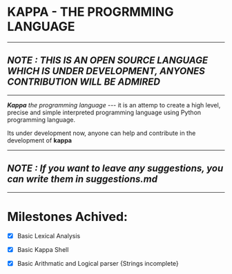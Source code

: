 # **KAPPA - THE PROGRMMING LANGUAGE**
----------------------------------

## _NOTE : THIS IS AN OPEN SOURCE LANGUAGE WHICH IS UNDER DEVELOPMENT, ANYONES CONTRIBUTION WILL BE ADMIRED_ 

----------------------------------

_**Kappa** the programming language_ --- it is an attemp to create a high level, precise and simple interpreted programming language using Python programming language. 

Its under development now, anyone can help and contribute in the development of **kappa**

-----------------------------------

## _NOTE : If you want to leave any suggestions, you can write them in suggestions.md_

---

# Milestones Achived:

- [x] Basic Lexical Analysis
- [x] Basic Kappa Shell
- [x] Basic Arithmatic and Logical parser {Strings incomplete}



